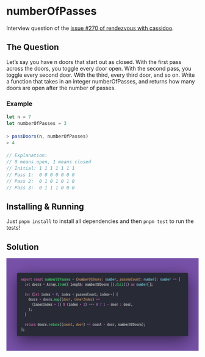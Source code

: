 # numberOfPasses

Interview question of the [issue #270 of rendezvous with cassidoo](https://buttondown.email/cassidoo/archive/i-never-regretted-what-i-turned-down-angela/).

## The Question

Let’s say you have n doors that start out as closed. With the first pass across the doors, you
toggle every door open. With the second pass, you toggle every second door. With the third, every
third door, and so on. Write a function that takes in an integer numberOfPasses, and returns how
many doors are open after the number of passes.

### Example

```js
let n = 7
let numberOfPasses = 3

> passDoors(n, numberOfPasses)
> 4

// Explanation:
// 0 means open, 1 means closed
// Initial: 1 1 1 1 1 1 1
// Pass 1:  0 0 0 0 0 0 0
// Pass 2:  0 1 0 1 0 1 0
// Pass 3:  0 1 1 1 0 0 0
```

## Installing & Running

Just `pnpm install` to install all dependencies and then `pnpm test` to run the tests!

## Solution

![Code Polaroid](./code.png)

